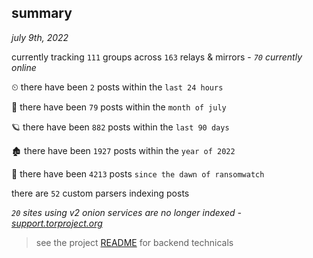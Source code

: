 
## summary
_july 9th, 2022_

currently tracking `111` groups across `163` relays & mirrors - _`70` currently online_

⏲ there have been `2` posts within the `last 24 hours`

🦈 there have been `79` posts within the `month of july`

🪐 there have been `882` posts within the `last 90 days`

🏚 there have been `1927` posts within the `year of 2022`

🦕 there have been `4213` posts `since the dawn of ransomwatch`

there are `52` custom parsers indexing posts

_`20` sites using v2 onion services are no longer indexed - [support.torproject.org](https://support.torproject.org/onionservices/v2-deprecation/)_

> see the project [README](https://github.com/joshhighet/ransomwatch#ransomwatch--) for backend technicals
